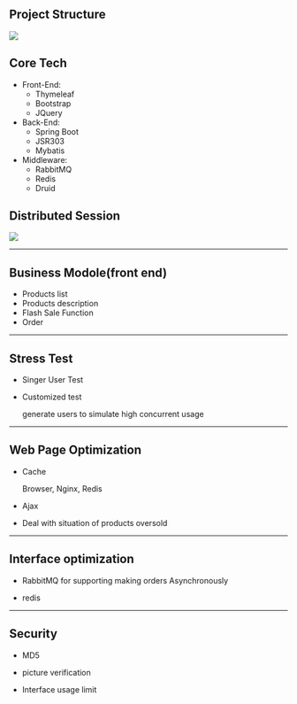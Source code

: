 



## Project Structure

![](https://i.imgur.com/6AQE8YN.png)



## Core Tech 

* Front-End:
  * Thymeleaf
  * Bootstrap
  * JQuery
* Back-End:
  * Spring Boot
  * JSR303
  * Mybatis
* Middleware:
  * RabbitMQ
  * Redis
  * Druid

## Distributed Session



![](https://i.imgur.com/BG6ZIlC.png)





---

## Business Modole(front end)

- Products list
- Products description
- Flash Sale Function
- Order  

---

## Stress Test

- Singer User Test

- Customized test

  generate users to simulate high concurrent usage

---

## Web Page Optimization

- Cache

  Browser, Nginx, Redis

- Ajax

- Deal with situation of products oversold



---

## Interface optimization

- RabbitMQ for supporting making orders Asynchronously

- redis


---

## Security

- MD5
- picture verification

- Interface usage limit

  

  